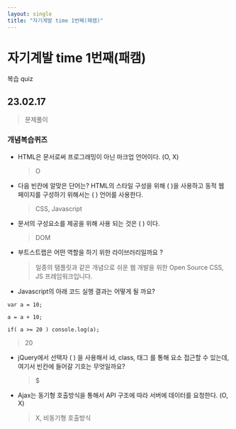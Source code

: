 ```yaml
---
layout: single
title: "자기계발 time 1번째(패캠)"
---
```


# 자기계발 time 1번째(패캠)
복습 quiz
## 23.02.17
>문제풀이

### 개념복습퀴즈
- HTML은 문서로써 프로그래밍이 아닌 마크업 언어이다. (O, X)
  >O
- 다음 빈칸에 알맞은 단어는?
HTML의 스타일 구성을 위해 ( )을 사용하고 동적 웹 페이지를 구성하기 위해서는 (  ) 언어를 사용한다.
  >CSS, Javascript
- 문서의 구성요소를 제공을 위해 사용 되는 것은 ( ) 이다.
  >DOM
- 부트스트랩은 어떤 역할을 하기 위한 라이브러리일까요 ?
  >일종의 탬플릿과 같은 개념으로 쉬운 웹 개발을 위한 Open Source CSS, JS 프레임워크입니다.
- Javascript의 아래 코드 실행 결과는 어떻게 될
  까요?
  
```
var a = 10;

a = a + 10;

if( a >= 20 ) console.log(a);
```

   >20
- jQuery에서 선택자 (  ) 을 사용해서 id, class, 태그 를 통해 요소 접근할 수 있는데, 여기서 빈칸에 들어갈 기호는 무엇일까요?
   >$
- Ajax는 동기형 호출방식을 통해서 API 구조에 따라 서버에 데이터를 요청한다. (O, X)
   >X, 비동기형 호출방식




